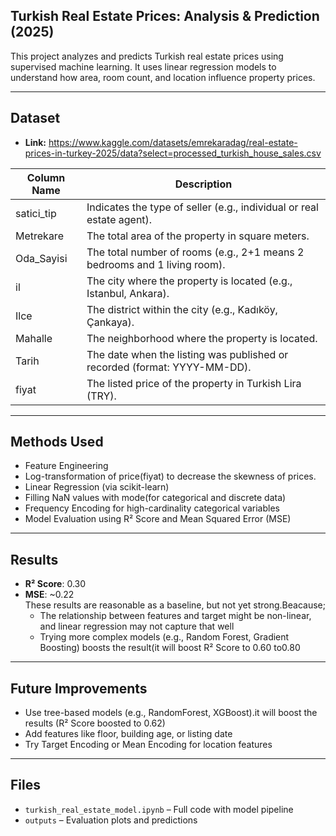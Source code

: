## Turkish Real Estate Prices: Analysis & Prediction (2025) ##

This project analyzes and predicts Turkish real estate prices using supervised machine learning. It uses linear regression models to understand how area, room count, and location influence property prices.

---

## Dataset
- **Link:** https://www.kaggle.com/datasets/emrekaradag/real-estate-prices-in-turkey-2025/data?select=processed_turkish_house_sales.csv

| Column Name    | Description                                                                 |
|----------------|-----------------------------------------------------------------------------|
| satici_tip     | Indicates the type of seller (e.g., individual or real estate agent).       |
| Metrekare      | The total area of the property in square meters.                            |
| Oda_Sayisi     | The total number of rooms (e.g., 2+1 means 2 bedrooms and 1 living room).   |
| il             | The city where the property is located (e.g., Istanbul, Ankara).            |
| Ilce           | The district within the city (e.g., Kadıköy, Çankaya).                      |
| Mahalle        | The neighborhood where the property is located.                             |
| Tarih          | The date when the listing was published or recorded (format: YYYY-MM-DD).  |
| fiyat          | The listed price of the property in Turkish Lira (TRY).                     |

---

## Methods Used
- Feature Engineering
- Log-transformation of price(fiyat) to decrease the skewness of prices.
- Linear Regression (via scikit-learn)
- Filling NaN values with mode(for categorical and discrete data)
- Frequency Encoding for high-cardinality categorical variables
- Model Evaluation using R² Score and Mean Squared Error (MSE)

---

## Results
- **R² Score**: 0.30
- **MSE**: ~0.22  
These results are reasonable as a baseline, but not yet strong.Beacause;
    - The relationship between features and target might be non-linear, and linear regression may not capture that well
    - Trying more complex models (e.g., Random Forest, Gradient Boosting)  boosts the result(it will boost R² Score to 0.60 to0.80

---

## Future Improvements
- Use tree-based models (e.g., RandomForest, XGBoost).it will boost the results (R² Score boosted to 0.62)
- Add features like floor, building age, or listing date
- Try Target Encoding or Mean Encoding for location features

---

## Files
- `turkish_real_estate_model.ipynb` – Full code with model pipeline
- `outputs` – Evaluation plots and predictions




